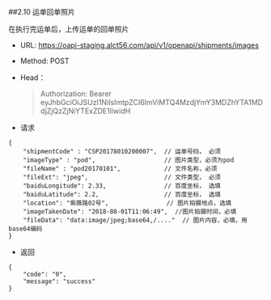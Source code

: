 ##2.10 <span id="2-10">运单回单照片</span>

在执行完运单后，上传运单的回单照片

* URL: https://oapi-staging.alct56.com/api/v1/openapi/shipments/images

* Method: POST

* Head：
  >Authorization: Bearer eyJhbGciOiJSUzI1NiIsImtpZCI6ImViMTQ4MzdjYmY3MDZhYTA1MDdjZjQzZjNiYTExZDE1IiwidH


* 请求

```
{
	"shipmentCode" : "CSP20178010200007",  // 运单号码， 必须
	"imageType" : "pod",                   // 图片类型，必须为pod
    "fileName" : "pod20170101",            // 文件名称，必须
	"fileExt": "jpeg",                     // 文件类型， 必须
	"baiduLongitude": 2.33,                // 百度坐标， 选填
	"baiduLatitude": 2.2,                  // 百度坐标， 选填
	"location": "紫薇路02号",                // 图片拍摄地点，选填
	"imageTakenDate": "2018-08-01T11:06:49",  //图片拍摄时间，必填
    "fileData": "data:image/jpeg;base64,/...."  // 图片内容，必填，用base64编码
}
```

* 返回

```
{    
    "code": "0",
    "message": "success"
}
```

